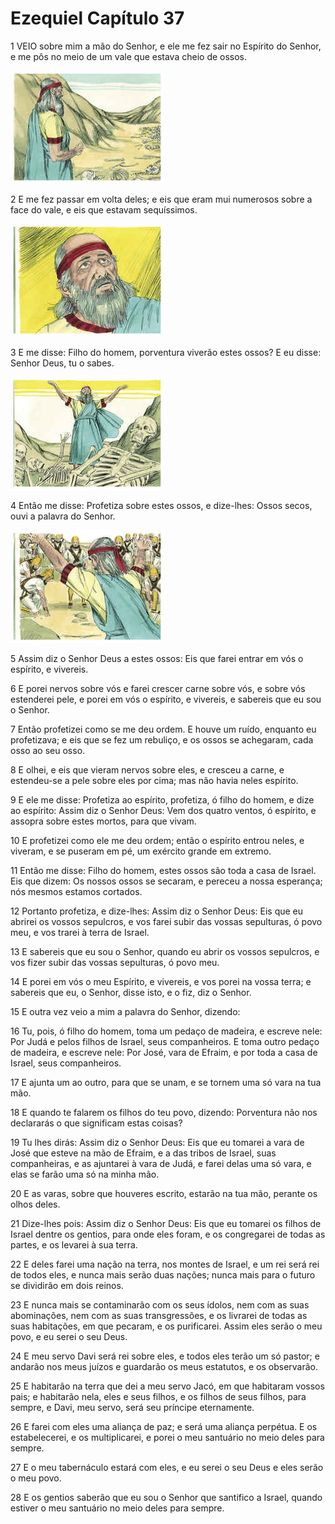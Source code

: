 # Ezequiel Capítulo 37

1	VEIO sobre mim a mão do Senhor, e ele me fez sair no Espírito do Senhor, e me pôs no meio de um vale que estava cheio de ossos.

![](.img/26_Eze_37_01_RG.jpg)

2	E me fez passar em volta deles; e eis que eram mui numerosos sobre a face do vale, e eis que estavam sequíssimos.

![](.img/26_Eze_37_02_RG.jpg)

3	E me disse: Filho do homem, porventura viverão estes ossos? E eu disse: Senhor Deus, tu o sabes.

![](.img/26_Eze_37_03_RG.jpg)

4	Então me disse: Profetiza sobre estes ossos, e dize-lhes: Ossos secos, ouvi a palavra do Senhor.

![](.img/26_Eze_37_04_RG.jpg)

5	Assim diz o Senhor Deus a estes ossos: Eis que farei entrar em vós o espírito, e vivereis.

6	E porei nervos sobre vós e farei crescer carne sobre vós, e sobre vós estenderei pele, e porei em vós o espírito, e vivereis, e sabereis que eu sou o Senhor.

7	Então profetizei como se me deu ordem. E houve um ruído, enquanto eu profetizava; e eis que se fez um rebuliço, e os ossos se achegaram, cada osso ao seu osso.

8	E olhei, e eis que vieram nervos sobre eles, e cresceu a carne, e estendeu-se a pele sobre eles por cima; mas não havia neles espírito.

9	E ele me disse: Profetiza ao espírito, profetiza, ó filho do homem, e dize ao espírito: Assim diz o Senhor Deus: Vem dos quatro ventos, ó espírito, e assopra sobre estes mortos, para que vivam.

10	E profetizei como ele me deu ordem; então o espírito entrou neles, e viveram, e se puseram em pé, um exército grande em extremo.

11	Então me disse: Filho do homem, estes ossos são toda a casa de Israel. Eis que dizem: Os nossos ossos se secaram, e pereceu a nossa esperança; nós mesmos estamos cortados.

12	Portanto profetiza, e dize-lhes: Assim diz o Senhor Deus: Eis que eu abrirei os vossos sepulcros, e vos farei subir das vossas sepulturas, ó povo meu, e vos trarei à terra de Israel.

13	E sabereis que eu sou o Senhor, quando eu abrir os vossos sepulcros, e vos fizer subir das vossas sepulturas, ó povo meu.

14	E porei em vós o meu Espírito, e vivereis, e vos porei na vossa terra; e sabereis que eu, o Senhor, disse isto, e o fiz, diz o Senhor.

15	E outra vez veio a mim a palavra do Senhor, dizendo:

16	Tu, pois, ó filho do homem, toma um pedaço de madeira, e escreve nele: Por Judá e pelos filhos de Israel, seus companheiros. E toma outro pedaço de madeira, e escreve nele: Por José, vara de Efraim, e por toda a casa de Israel, seus companheiros.

17	E ajunta um ao outro, para que se unam, e se tornem uma só vara na tua mão.

18	E quando te falarem os filhos do teu povo, dizendo: Porventura não nos declararás o que significam estas coisas?

19	Tu lhes dirás: Assim diz o Senhor Deus: Eis que eu tomarei a vara de José que esteve na mão de Efraim, e a das tribos de Israel, suas companheiras, e as ajuntarei à vara de Judá, e farei delas uma só vara, e elas se farão uma só na minha mão.

20	E as varas, sobre que houveres escrito, estarão na tua mão, perante os olhos deles.

21	Dize-lhes pois: Assim diz o Senhor Deus: Eis que eu tomarei os filhos de Israel dentre os gentios, para onde eles foram, e os congregarei de todas as partes, e os levarei à sua terra.

22	E deles farei uma nação na terra, nos montes de Israel, e um rei será rei de todos eles, e nunca mais serão duas nações; nunca mais para o futuro se dividirão em dois reinos.

23	E nunca mais se contaminarão com os seus ídolos, nem com as suas abominações, nem com as suas transgressões, e os livrarei de todas as suas habitações, em que pecaram, e os purificarei. Assim eles serão o meu povo, e eu serei o seu Deus.

24	E meu servo Davi será rei sobre eles, e todos eles terão um só pastor; e andarão nos meus juízos e guardarão os meus estatutos, e os observarão.

25	E habitarão na terra que dei a meu servo Jacó, em que habitaram vossos pais; e habitarão nela, eles e seus filhos, e os filhos de seus filhos, para sempre, e Davi, meu servo, será seu príncipe eternamente.

26	E farei com eles uma aliança de paz; e será uma aliança perpétua. E os estabelecerei, e os multiplicarei, e porei o meu santuário no meio deles para sempre.

27	E o meu tabernáculo estará com eles, e eu serei o seu Deus e eles serão o meu povo.

28	E os gentios saberão que eu sou o Senhor que santifico a Israel, quando estiver o meu santuário no meio deles para sempre.


